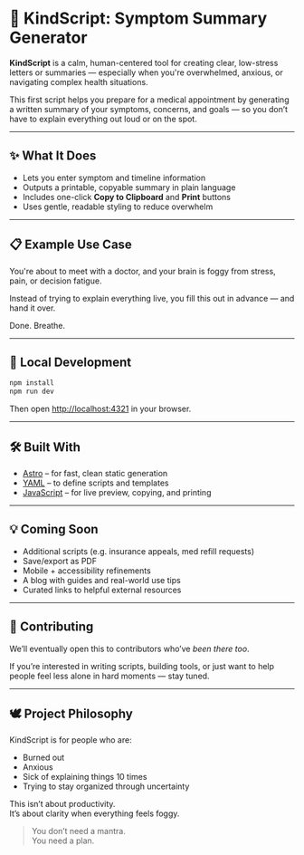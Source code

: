 # 🧾 KindScript: Symptom Summary Generator

**KindScript** is a calm, human-centered tool for creating clear, low-stress letters or summaries — especially when you're overwhelmed, anxious, or navigating complex health situations.

This first script helps you prepare for a medical appointment by generating a written summary of your symptoms, concerns, and goals — so you don’t have to explain everything out loud or on the spot.

---

## ✨ What It Does

- Lets you enter symptom and timeline information
- Outputs a printable, copyable summary in plain language
- Includes one-click **Copy to Clipboard** and **Print** buttons
- Uses gentle, readable styling to reduce overwhelm

---

## 📋 Example Use Case

You're about to meet with a doctor, and your brain is foggy from stress, pain, or decision fatigue.

Instead of trying to explain everything live, you fill this out in advance — and hand it over.

Done. Breathe.

---

## 🚀 Local Development

```bash
npm install
npm run dev
```

Then open [http://localhost:4321](http://localhost:4321) in your browser.

---

## 🛠 Built With

- [Astro](https://astro.build) – for fast, clean static generation
- [YAML](https://yaml.org) – to define scripts and templates
- [JavaScript](https://developer.mozilla.org/en-US/docs/Web/JavaScript) – for live preview, copying, and printing

---

## 💡 Coming Soon

- Additional scripts (e.g. insurance appeals, med refill requests)
- Save/export as PDF
- Mobile + accessibility refinements
- A blog with guides and real-world use tips
- Curated links to helpful external resources

---

## 🤝 Contributing

We’ll eventually open this to contributors who’ve *been there too*.

If you’re interested in writing scripts, building tools, or just want to help people feel less alone in hard moments — stay tuned.

---

## 🕊️ Project Philosophy

KindScript is for people who are:

- Burned out  
- Anxious  
- Sick of explaining things 10 times  
- Trying to stay organized through uncertainty

This isn’t about productivity.  
It’s about clarity when everything feels foggy.

> You don’t need a mantra.  
> You need a plan.

